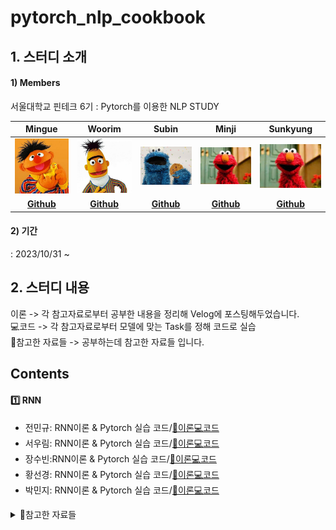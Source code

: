 # pytorch_nlp_cookbook

## 1. 스터디 소개

#### 1) Members

서울대학교 핀테크 6기 
: Pytorch를 이용한 NLP STUDY

|                           Mingue                            |                           Woorim                           |                           Subin                           |                           Minji                            |                           Sunkyung                            |  
|:----------------------------------------------------------:|:----------------------------------------------------------:|:----------------------------------------------------------:|:----------------------------------------------------------:|:----------------------------------------------------------:|  
| <img src="https://github.com/yukyunglee/Deeplearningbook_Study/blob/0e83b0f637de8f7a632794f044f7620d175e33c6/img/ernie.jpeg" width=150px> | <img src="https://github.com/yukyunglee/Deeplearningbook_Study/blob/0e83b0f637de8f7a632794f044f7620d175e33c6/img/bert.jpeg" width=150px> | <img src="https://github.com/yukyunglee/Deeplearningbook_Study/blob/0e83b0f637de8f7a632794f044f7620d175e33c6/img/cookie.jpeg" width=150px> | <img src="https://github.com/yukyunglee/Deeplearningbook_Study/blob/0e83b0f637de8f7a632794f044f7620d175e33c6/img/elmo.jpeg" width=150px> | <img src="https://github.com/yukyunglee/Deeplearningbook_Study/blob/0e83b0f637de8f7a632794f044f7620d175e33c6/img/elmo.jpeg" width=150px> |
|         **[Github](https://github.com/skkumin)**          |        **[Github](https://github.com/eva268)**         |           **[Github](https://github.com/subinchang)**            |          **[Github](https://github.com/MANMANJIJI)**           |        **[Github](https://github.com/mongshil)**         

#### 2) 기간

: 2023/10/31 ~


## 2. 스터디 내용
이론 -> 각 참고자료로부터 공부한 내용을 정리해 Velog에 포스팅해두었습니다.<br/> 
💻코드 -> 각 참고자료로부터 모델에 맞는 Task를 정해 코드로 실습<br/>
📁참고한 자료들 -> 공부하는데 참고한 자료들 입니다.<br/>

## Contents  
#### 1️⃣ RNN
- 전민규: RNN이론 & Pytorch 실습 코드/[📄이론](https://velog.io/@skkumin/RNN-%EB%94%A5%EB%9F%AC%EB%8B%9D%EC%9D%98-%EA%B8%B0%EB%B3%B8%EC%A0%81%EC%9D%B8-%EC%8B%9C%ED%80%80%EC%8A%A4-%EB%AA%A8%EB%8D%B8%EC%9D%B4%EB%A1%A0Pytorch)[💻코드](https://github.com/skkumin/DeepLearning-Study/blob/main/RNN/RNN%EC%A3%BC%EC%8B%9D(many%20to%20one).ipynb)<br/>
- 서우림: RNN이론 & Pytorch 실습 코드/[📄이론](https://velog.io/@skkumin/RNN-%EB%94%A5%EB%9F%AC%EB%8B%9D%EC%9D%98-%EA%B8%B0%EB%B3%B8%EC%A0%81%EC%9D%B8-%EC%8B%9C%ED%80%80%EC%8A%A4-%EB%AA%A8%EB%8D%B8%EC%9D%B4%EB%A1%A0Pytorch)[💻코드](https://github.com/skkumin/DeepLearning-Study/blob/main/RNN/RNN%EC%A3%BC%EC%8B%9D(many%20to%20one).ipynb)<br/>
- 장수빈:RNN이론 & Pytorch 실습 코드/[📄이론](https://velog.io/@skkumin/RNN-%EB%94%A5%EB%9F%AC%EB%8B%9D%EC%9D%98-%EA%B8%B0%EB%B3%B8%EC%A0%81%EC%9D%B8-%EC%8B%9C%ED%80%80%EC%8A%A4-%EB%AA%A8%EB%8D%B8%EC%9D%B4%EB%A1%A0Pytorch)[💻코드](https://github.com/skkumin/DeepLearning-Study/blob/main/RNN/RNN%EC%A3%BC%EC%8B%9D(many%20to%20one).ipynb)<br/>
- 황선경: RNN이론 & Pytorch 실습 코드/[📄이론](https://velog.io/@skkumin/RNN-%EB%94%A5%EB%9F%AC%EB%8B%9D%EC%9D%98-%EA%B8%B0%EB%B3%B8%EC%A0%81%EC%9D%B8-%EC%8B%9C%ED%80%80%EC%8A%A4-%EB%AA%A8%EB%8D%B8%EC%9D%B4%EB%A1%A0Pytorch)[💻코드](https://github.com/skkumin/DeepLearning-Study/blob/main/RNN/RNN%EC%A3%BC%EC%8B%9D(many%20to%20one).ipynb)<br/>
- 박민지: RNN이론 & Pytorch 실습 코드/[📄이론](https://velog.io/@skkumin/RNN-%EB%94%A5%EB%9F%AC%EB%8B%9D%EC%9D%98-%EA%B8%B0%EB%B3%B8%EC%A0%81%EC%9D%B8-%EC%8B%9C%ED%80%80%EC%8A%A4-%EB%AA%A8%EB%8D%B8%EC%9D%B4%EB%A1%A0Pytorch)[💻코드](https://github.com/skkumin/DeepLearning-Study/blob/main/RNN/RNN%EC%A3%BC%EC%8B%9D(many%20to%20one).ipynb)<br/>

<details>
<summary>📁참고한 자료들</summary>
  <br><br/>
<div markdown="1">

RNN이론 설명 👉 [Kaist 딥러닝 홀로서기 RNN(이론편)](https://youtu.be/bPRfnlG6dtU?si=OtprAftMuki6V_Oi)<br/>
RNN코드 👉 [Kaist 딥러닝 홀로서기 RNN(코드 실습)](https://youtu.be/tlyzfIYvMWE?si=fDUGbdoX5uhxfJrM)<br/> 
참고한 책 👉 딥러닝 파이토치 교과서<br/>  

</div>
</details> 


